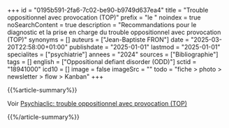+++
id = "0195b591-2fa6-7c02-be90-b9749d637ea4"
title = "Trouble oppositionnel avec provocation (TOP)"
prefix = "le "
noindex = true
noSearchContent = true
description = "Recommandations pour le diagnostic et la prise en charge du trouble oppositionnel avec provocation (TOP)"
synonyms = []
auteurs = ["Jean-Baptiste FRON"]
date = "2025-03-20T22:58:00+01:00"
publishdate = "2025-01-01"
lastmod = "2025-01-01"
specialites = ["psychiatrie"]
annees = "2024"
sources = ["Bibliographie"]
tags = []
english = ["Oppositional defiant disorder (ODD)"]
sctid = "18941000"
icd10 = []
image = false
imageSrc = ""
todo = "fiche > photo > newsletter > flow > Kanban"
+++

{{%article-summary%}}

Voir [Psychiaclic: trouble oppositionnel avec provocation (TOP)](https://www.psychiaclic.fr/troubles-psychiatriques/trouble-oppositionnel-avec-provocation)

{{%/article-summary%}}
